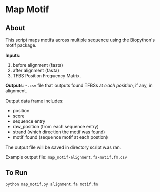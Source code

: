 # Map Motif

## About

This script maps motifs across multiple sequence using the Biopython's motif package.

**Inputs**: 
1. before alignment (fasta) 
2. after alignment (fasta) 
3. TFBS Position Frequency Matrix.

**Outputs**:
-`.csv` file that outputs found TFBSs at *each position*, if any, in alignment. 

Output data frame includes:
-  position
-  score
-  sequence entry
-  raw_position (from each sequence entry)
-  strand (which direction the motif was found)
-  motif_found (sequence motif at each postion)

The output file will be saved in directory script was ran.

Example output file: `map_motif-alignment.fa-motif.fm.csv`

## To Run

`python map_motif.py alignment.fa motif.fm`


